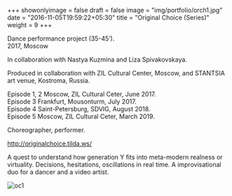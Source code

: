 +++
showonlyimage = false
draft = false
image = "img/portfolio/orch1.jpg"
date = "2016-11-05T19:59:22+05:30"
title = "Original Choice (Series)"
weight = 9
+++

Dance performance project (35-45’).  
2017, Moscow

In collaboration with Nastya Kuzmina and Liza Spivakovskaya.


<!--more-->
Produced in collaboration with ZIL Cultural Center, Moscow, and STANTSIA art venue, Kostroma, Russia.  

 Episode 1, 2 Moscow, ZIL Cultural Ceter, June 2017.   
 Episode 3 Frankfurt, Mousonturm, July 2017.  
 Episode 4 Saint-Petersburg, SDVIG, August 2018.   
 Episode 5 Moscow, ZIL Cultural Ceter, March 2019.

Choreographer, performer.

http://originalchoice.tilda.ws/ 

A quest to understand how generation Y fits into meta-modern realness or virtuality. Decisions, hesitations, oscillations in real time. A improvisational duo for a dancer and a video artist.

![oc1][1]


[1]: /img/portfolio/OCfeel.jpg